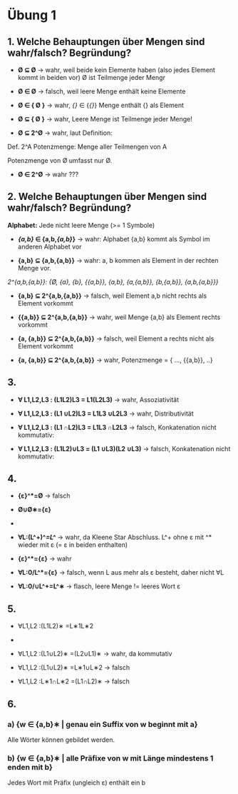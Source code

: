 # Übung 1
## 1. Welche Behauptungen über Mengen sind wahr/falsch? Begründung?

 * __Ø ⊆ Ø__
-> wahr, weil beide kein Elemente haben (also jedes Element kommt in beiden vor)
Ø ist Teilmenge jeder Mengr

 * __Ø ∈ Ø__
-> falsch, weil leere Menge enthält keine Elemente

 * __Ø ∈ { Ø }__
 -> wahr,  *{}* ∈ {*{}*} Menge enthält {} als Element

 * __Ø ⊆ { Ø }__
 -> wahr, Leere Menge ist Teilmenge jeder Menge!

 * __Ø ⊆ 2^Ø__
-> wahr, laut Definition:

Def. 2^A Potenzmenge: Menge aller Teilmengen von A

Potenzmenge von Ø umfasst nur Ø.

 * __Ø ∈ 2^Ø__
-> wahr ???



## 2. Welche Behauptungen über Mengen sind wahr/falsch? Begründung?
__Alphabet:__ Jede nicht leere Menge (>= 1 Symbole)

 * __*{a,b}* ∈ {a,b,*{a,b}*}__
-> wahr: Alphabet {a,b} kommt als Symbol im anderen Alphabet vor

 * __{a,b} ⊆ {a,b,{a,b}}__
 -> wahr: a, b kommen als Element in der rechten Menge vor.

 *2^{a,b,{a,b}}: {Ø, {a}, {b}, {{a,b}}, {a,b}, {a,{a,b}}, {b,{a,b}}, {a,b,{a,b}}}*
 * __{a,b} ⊆ 2^{a,b,{a,b}}__
 -> falsch, weil Element a,b nicht rechts als Element vorkommt

 * __{{a,b}} ⊆ 2^{a,b,{a,b}}__
 -> wahr, weil Menge {a,b} als Element rechts vorkommt

 * __{a, {a,b}} ⊆ 2^{a,b,{a,b}}__
 -> falsch, weil Element a rechts nicht als Element vorkommt

 * __{a, {a,b}} ⊆ 2^{a,b,{a,b}}__
 -> wahr, Potenzmenge = { ..., {{a,b}}, ..}



## 3.
* __∀ L1,L2,L3 : (L1L2)L3 = L1(L2L3)__
-> wahr, Assoziativität

* __∀ L1,L2,L3 : (L1 ∪L2)L3 = L1L3 ∪L2L3__
-> wahr, Distributivität

* __∀ L1,L2,L3 : (L1 ∩L2)L3 = L1L3 ∩L2L3__
-> falsch, Konkatenation nicht kommutativ:

* __∀ L1,L2,L3 : (L1L2)∪L3 = (L1 ∪L3)(L2 ∪L3)__
-> falsch, Konkatenation nicht kommutativ:

## 4.
 * __{ε}^*=Ø__
 -> falsch

* __Ø∪Ø∗={ε}__
*

* __∀L:(L^+)^*=L^*__
-> wahr, da Kleene Star Abschluss. L^+ ohne ε mit ^* wieder mit ε (= ε in beiden enthalten)

* __{ε}^*={ε}__
-> wahr

* __∀L:0/L^*={ε}__
-> falsch, wenn L aus mehr als ε besteht, daher nicht ∀L

* __∀L:0/∪L^+=L^∗__
-> flasch, leere Menge != leeres Wort ε

## 5.
 * ∀L1,L2 :(L1L2)∗ =L∗1L∗2
 *
 * ∀L1,L2 :(L1∪L2)∗ =(L2∪L1)∗
-> wahr, da kommutativ

 * ∀L1,L2 :(L1∪L2)∗ =L∗1∪L∗2
-> falsch

 * ∀L1,L2 :L∗1∩L∗2 =(L1∩L2)∗
-> falsch

## 6.
### a) {w ∈ {a,b}∗ | genau ein Suffix von w beginnt mit a}
Alle Wörter können gebildet werden.

### b) {w ∈ {a,b}∗ | alle Präfixe von w mit Länge mindestens 1 enden mit b}
Jedes Wort mit Präfix (ungleich ε) enthält ein b

